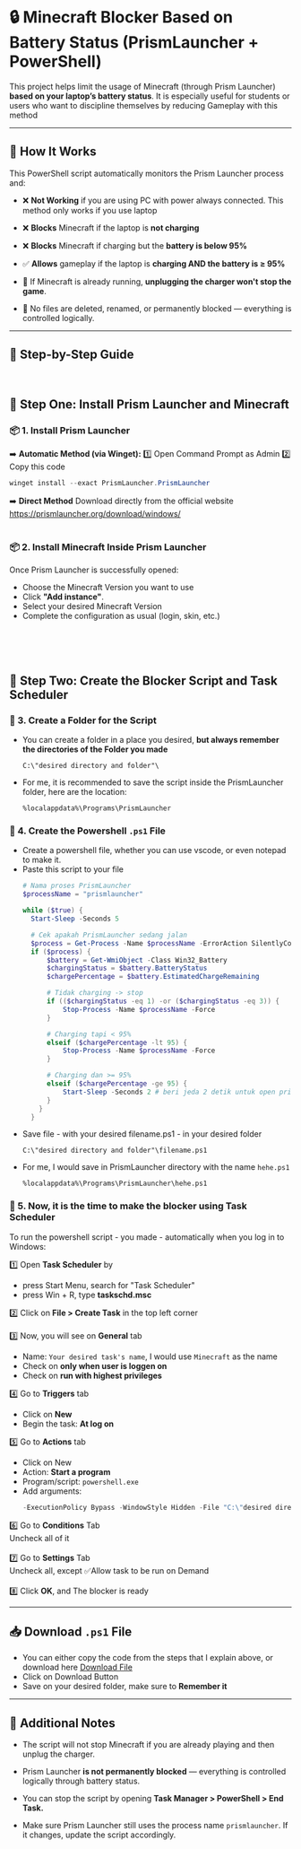 # 🔒 Minecraft Blocker Based on Battery Status (PrismLauncher + PowerShell)

This project helps limit the usage of Minecraft (through Prism Launcher) **based on your laptop’s battery status**. It is especially useful for students or users who want to discipline themselves by reducing Gameplay with this method

---

## 🧠 How It Works

This PowerShell script automatically monitors the Prism Launcher process and:
- ❌ **Not Working** if you are using PC with power always connected. This method only works if you use laptop
  
- ❌ **Blocks** Minecraft if the laptop is **not charging**

- ❌ **Blocks** Minecraft if charging but the **battery is below 95%**

- ✅ **Allows** gameplay if the laptop is **charging AND the battery is ≥ 95%**

- 🔁 If Minecraft is already running, **unplugging the charger won't stop the game**.

- 🪫 No files are deleted, renamed, or permanently blocked — everything is controlled logically.

---

## 🚀 Step-by-Step Guide
<br />

## 🔧 Step One: Install Prism Launcher and Minecraft

### 📦 1. Install Prism Launcher

➡️ **Automatic Method (via Winget):**
1️⃣ Open Command Prompt as Admin
2️⃣ Copy this code
```powershell
winget install --exact PrismLauncher.PrismLauncher 
```

➡️ **Direct Method**
Download directly from the official website https://prismlauncher.org/download/windows/
<br /><br />
### 📦 2. Install Minecraft Inside Prism Launcher
Once Prism Launcher is successfully opened:
- Choose the Minecraft Version you want to use
- Click **"Add instance"**.
- Select your desired Minecraft Version
- Complete the configuration as usual (login, skin, etc.)

<br /><br /><br />
## 🔐 Step Two: Create the Blocker Script and Task Scheduler
### 📂 3. Create a Folder for the Script
- You can create a folder in a place you desired, **but always remember the directories of the Folder you made**
  ```
  C:\"desired directory and folder"\
  ```
- For me, it is recommended to save the script inside the PrismLauncher folder, here are the location:
  ```
  %localappdata%\Programs\PrismLauncher
  ```

### 🐚 4. Create the Powershell `.ps1` File
- Create a powershell file, whether you can use vscode, or even notepad to make it.
- Paste this script to your file
  ```powershell
  # Nama proses PrismLauncher
  $processName = "prismlauncher"

  while ($true) {
    Start-Sleep -Seconds 5

    # Cek apakah PrismLauncher sedang jalan
    $process = Get-Process -Name $processName -ErrorAction SilentlyContinue
    if ($process) {
        $battery = Get-WmiObject -Class Win32_Battery
        $chargingStatus = $battery.BatteryStatus
        $chargePercentage = $battery.EstimatedChargeRemaining

        # Tidak charging -> stop
        if (($chargingStatus -eq 1) -or ($chargingStatus -eq 3)) {
            Stop-Process -Name $processName -Force
        }

        # Charging tapi < 95%  
        elseif ($chargePercentage -lt 95) {
            Stop-Process -Name $processName -Force
        }

        # Charging dan >= 95% 
        elseif ($chargePercentage -ge 95) {
            Start-Sleep -Seconds 2 # beri jeda 2 detik untuk open prismlauncher
        }
      } 
    } 
  ```
- Save file - with your desired filename.ps1 - in your desired folder
  ```
  C:\"desired directory and folder"\filename.ps1
  ```
- For me, I would save in PrismLauncher directory with the name `hehe.ps1`
  ```
  %localappdata%\Programs\PrismLauncher\hehe.ps1
  ```

### 🚫 5. Now, it is the time to make the blocker using Task Scheduler
To run the powershell script - you made - automatically when you log in to Windows: 

  1️⃣ Open **Task Scheduler** by
  - press Start Menu, search for "Task Scheduler"
  - press Win + R, type **taskschd.msc**

  2️⃣ Click on **File > Create Task** in the top left corner
  <br />
  <br />
  3️⃣ Now, you will see on **General** tab
  - Name: `Your desired task's name`, I would use `Minecraft` as the name
  - Check on **only when user is loggen on**
  - Check on **run with highest privileges**
    
4️⃣ Go to **Triggers** tab
  - Click on **New**
  - Begin the task: **At log on**

  5️⃣ Go to **Actions** tab
  - Click on New
  - Action: **Start a program**
  - Program/script: `powershell.exe`
  - Add arguments:
    ```powershell
    -ExecutionPolicy Bypass -WindowStyle Hidden -File "C:\"desired directory and folder"\filename.ps1"
    ```
6️⃣ Go to **Conditions** Tab <br /> Uncheck all of it
<br />
<br />
7️⃣ Go to **Settings** Tab <br /> Uncheck all, except ✅Allow task to be run on Demand
<br />
<br />
8️⃣ Click **OK**, and The blocker is ready

---
## 📥 Download `.ps1` File
- You can either copy the code from the steps that I explain above, or download here
[Download File](minecraft.ps1)
- Click on Download Button
- Save on your desired folder, make sure to **Remember it**

---
## 📝 Additional Notes
- The script will not stop Minecraft if you are already playing and then unplug the charger.

- Prism Launcher **is not permanently blocked** — everything is controlled logically through battery status.

- You can stop the script by opening **Task Manager > PowerShell > End Task.**

- Make sure Prism Launcher still uses the process name `prismlauncher`. If it changes, update the script accordingly.




  
